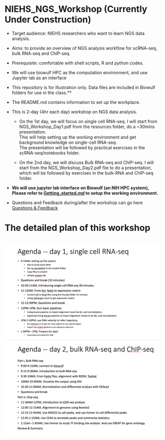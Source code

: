 # NIEHS_NGS_Workshop (Currently Under Construction)<br>
* Target audience: NIEHS researchers who want to learn NGS data analysis.
* Aims: to provide an overview of NGS analysis workflow for scRNA-seq, bulk RNA-seq and ChIP-seq. <br>
* Prerequisite: comfortable with shell scripts, R and python codes.  
* We will use biowulf HPC as the computation environment, and use Jupyter lab as an interface  <br>
* This repository is for illustration only. Data files are included in Biowulf folders for use in the class.**<br>
* The README.md contains information to set up the workplace. <br>
* This is 2-day (4hr each day) workshop on NGS data analysis.<br> 

   * On the 1st day, we will focus on single cell RNA-seq. I will start from NGS_Workshop_Day1.pdf from the resources folder, do a ~30mins presentation.<br>
This will help setting up the working environment and get background knowledge on single-cell RNA-seq. <br>
The presentation will be followed by practical exercises in the scRNA-seq/notebooks folder.<br>
 
   * On the 2nd day, we will discuss Bulk RNA-seq and ChIP-seq. I will start from the NGS_Workshop_Day2.pdf file to do a presentation, which will be followed by exercises in the bulk-RNA and ChIP-seq folder. 

* **We will use jupyter lab interface on Biowulf (an NIH HPC system), Please refer to [Getting_started.md](./Getting_started.md) to setup the working environment.**
* Questions and Feedback during/after the workshop can go here [Questions & Feedback](https://docs.google.com/document/d/1LcRZF0wMfYkhl3icrB5phSL8zYxIAA6G3wmS3S-iT2s/edit?usp=sharing)

# The detailed plan of this workshop
<br>
<img src="resources/day1_agenda.png">
<br>
<img src="resources/day2_agenda.png">
